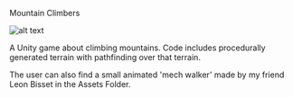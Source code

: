 Mountain Climbers


![alt text](https://www.dropbox.com/s/3pxz8a03zub03b9/ProceduralGen.png?dl=0)




A Unity game about climbing mountains. Code includes procedurally generated terrain with pathfinding over that terrain.

The user can also find a small animated 'mech walker' made by my friend Leon Bisset in the Assets Folder.
